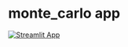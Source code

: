 # monte_carlo app
[![Streamlit App](https://static.streamlit.io/badges/streamlit_badge_black_white.svg)](https://share.streamlit.io/matiasriihiaho/monte_carlo/main/monte_carlo.py)
